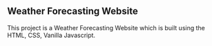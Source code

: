 ## Weather Forecasting Website 

This project is a Weather Forecasting Website which is built using the HTML, CSS, Vanilla Javascript. 

